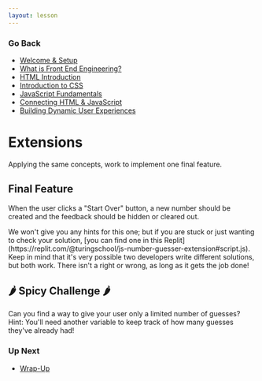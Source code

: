 ```yaml
---
layout: lesson
---
```


### Go Back

- [Welcome & Setup](../)
- [What is Front End Engineering?](../what-is-fee)
- [HTML Introduction](../html-intro)
- [Introduction to CSS](../intro-to-css)
- [JavaScript Fundamentals](../js-1)
- [Connecting HTML & JavaScript](../js-2)
- [Building Dynamic User Experiences](../js-3)

# Extensions

Applying the same concepts, work to implement one final feature.

<div class="try-it-new">
  <h2>Final Feature</h2>
  <p>When the user clicks a "Start Over" button, a new number should be created and the feedback should be hidden or cleared out.</p>
  <p>We won't give you any hints for this one; but if you are stuck or just wanting to check your solution, [you can find one in this Replit](https://replit.com/@turingschool/js-number-guesser-extension#script.js). Keep in mind that it's very possible two developers write different solutions, but both work. There isn't a right or wrong, as long as it gets the job done!</p>
</div>



<div class="try-it-new">
  <h2>🌶 Spicy Challenge 🌶</h2>
  <p>Can you find a way to give your user only a limited number of guesses? Hint: You'll need another variable to keep track of how many guesses they've already had!</p>
</div>

### Up Next

- [Wrap-Up](../wrap-up)
